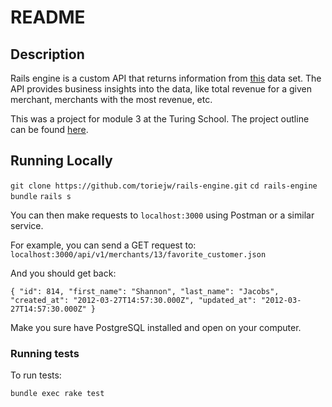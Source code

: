 # README

## Description

Rails engine is a custom API that returns information from [this](https://github.com/turingschool-examples/sales_engine/tree/master/data) data set. The API provides business insights into the data, like total revenue for a given merchant, merchants with the most revenue, etc.

This was a project for module 3 at the Turing School. The project outline can be found [here](https://github.com/turingschool/lesson_plans/blob/master/ruby_03-professional_rails_applications/rails_engine.md).

## Running Locally

`git clone https://github.com/toriejw/rails-engine.git`
`cd rails-engine`
`bundle`
`rails s`

You can then make requests to `localhost:3000` using Postman or a similar service.

For example, you can send a GET request to: `localhost:3000/api/v1/merchants/13/favorite_customer.json`

And you should get back:

`{
  "id": 814,
  "first_name": "Shannon",
  "last_name": "Jacobs",
  "created_at": "2012-03-27T14:57:30.000Z",
  "updated_at": "2012-03-27T14:57:30.000Z"
}`

Make you sure have PostgreSQL installed and open on your computer.

### Running tests

To run tests:

`bundle exec rake test`
